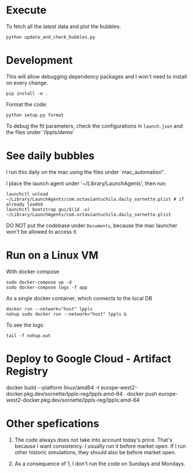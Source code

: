 # Execute

To fetch all the latest data and plot the bubbles:

```
python update_and_check_bubbles.py
```


# Development 

This will allow debugging dependency packages and I won't need to install on every change.
```
pip install -e .
```

Format the code:
```
python setup.py format
```

To debug the fit parameters, check the configurations in `launch.json` and the files under '/lppls/demo'


# See daily bubbles

I run this daily on the mac using the files under `mac_automation".

I place the launch agent under '~/Library/LaunchAgents', then run:

```
launchctl unload  ~/Library/LaunchAgents/com.octaviantuchila.daily_sornette.plist # if already loaded
launchctl bootstrap gui/$(id -u) ~/Library/LaunchAgents/com.octaviantuchila.daily_sornette.plist
```

DO NOT put the codebase under `Documents`, because the mac launcher won't be allowed to access it.

# Run on a Linux VM
With docker compose

```
sudo docker-compose up -d
sudo docker-compose logs -f app
```

As a single docker container, which connects to the local DB
```
docker run --network="host" lppls
nohup sudo docker run --network="host" lppls &
```
To see the logs:
```
tail -f nohup.out
```

# Deploy to Google Cloud - Artifact Registry

docker build --platform linux/amd64 -t europe-west2-docker.pkg.dev/sornette/lppls-reg/lppls:amd-64 .
docker push europe-west2-docker.pkg.dev/sornette/lppls-reg/lppls:amd-64

# Other spefications

1. The code always does not take into account today's price.
That's because I want consistency: I usually run it before market open.
If I run other historic simulations, they should also be before market open.

2. As a consequence of 1, I don't run the code on Sundays and Mondays.
